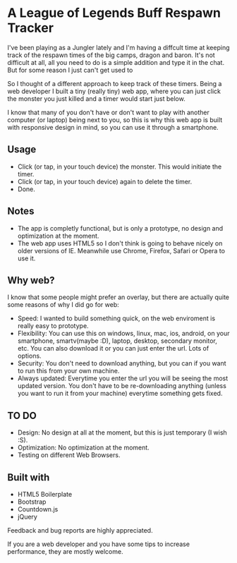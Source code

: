 # A League of Legends Buff Respawn Tracker

I've been playing as a Jungler lately and I'm having a diffcult time at keeping track of the respawn times of the big camps, dragon and baron. It's not difficult at all, all you need to do is a simple addition and type it in the chat. But for some reason I just can't get used to

So I thought of a different approach to keep track of these timers. Being a web developer I built a tiny (really tiny) web app, where you can just click the monster you just killed and a timer would start just below.

I know that many of you don't have or don't want to play with another computer (or laptop) being next to you, so this is why this web app is built with responsive design in mind, so you can use it through a smartphone.

## Usage

* Click (or tap, in your touch device) the monster. This would initiate the timer.
* Click (or tap, in your touch device) again to delete the timer.
* Done.

## Notes

* The app is completly functional, but is only a prototype, no design and optimization at the moment.
* The web app uses HTML5 so I don't think is going to behave nicely on older versions of IE. Meanwhile use Chrome, Firefox, Safari or Opera to use it.

## Why web?

I know that some people might prefer an overlay, but there are actually quite some reasons of why I did go for web:

* Speed: I wanted to build something quick, on the web enviroment is really easy to prototype.
* Flexibility: You can use this on windows, linux, mac, ios, android, on your smartphone, smartv(maybe :D), laptop, desktop, secondary monitor, etc. You can also download it or you can just enter the url. Lots of options.
* Security: You don't need to download anything, but you can if you want to run this from your own machine.
* Always updated: Everytime you enter the url you will be seeing the most updated version. You don't have to be re-downloading anything (unless you want to run it from your machine) everytime something gets fixed.

## TO DO

* Design: No design at all at the moment, but this is just temporary (I wish :S).
* Optimization: No optimization at the moment.
* Testing on different Web Browsers.

## Built with

* HTML5 Boilerplate
* Bootstrap
* Countdown.js
* jQuery

Feedback and bug reports are highly appreciated.

If you are a web developer and you have some tips to increase performance, they are mostly welcome.
